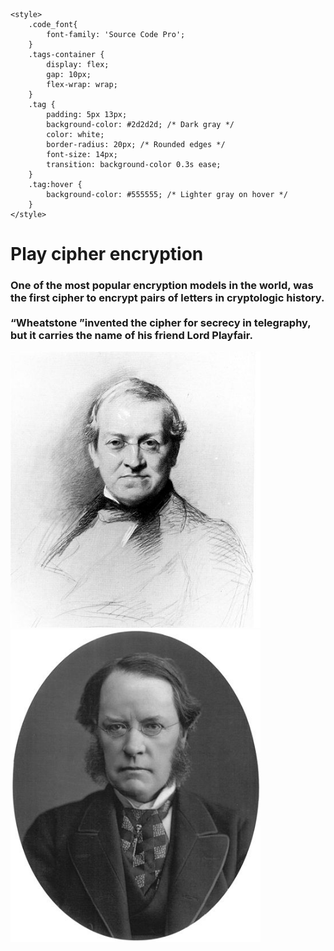 <!DOCTYPE html>
<html lang="en">
<head>
    <meta charset="UTF-8">
    <meta name="viewport" content="width=device-width, initial-scale=1.0">
    <title>encryption</title>
    <style>
        @import url('https://fonts.googleapis.com/css2?family=Fira+Sans:ital,wght@0,100;0,200;0,300;0,400;0,500;0,600;0,700;0,800;0,900;1,100;1,200;1,300;1,400;1,500;1,600;1,700;1,800;1,900&family=Roboto:ital,wght@0,100;0,300;0,400;0,500;0,700;0,900;1,100;1,300;1,400;1,500;1,700;1,900&family=Source+Code+Pro:ital,wght@0,200..900;1,200..900&display=swap');
        </style>
        
    <style>
        .code_font{   
            font-family: 'Source Code Pro';  
        }
        .tags-container {
            display: flex;
            gap: 10px;
            flex-wrap: wrap;
        }
        .tag {
            padding: 5px 13px;
            background-color: #2d2d2d; /* Dark gray */
            color: white;
            border-radius: 20px; /* Rounded edges */
            font-size: 14px;
            transition: background-color 0.3s ease;
        }
        .tag:hover {
            background-color: #555555; /* Lighter gray on hover */
        }
    </style>
</head>
<body>
        <h1>Play cipher encryption</h1>
        <h3>One of the most popular encryption models in the world, was the first cipher to encrypt pairs of letters in cryptologic history. <br> 
            <br> <q>Wheatstone </q>invented the cipher for secrecy in telegraphy, but it carries the name of his friend Lord Playfair. </h3>
            <img src="440px-Wheatstone_Charles_drawing_1868.jpg" alt="Wheatstone" width="400">
            <img src="Lyon_Playfair.jpg" alt="Lyon_Playfair" width="400">
    </div>
</body>
</html>
